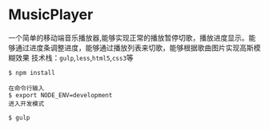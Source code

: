 # MusicPlayer
一个简单的移动端音乐播放器,能够实现正常的播放暂停切歌，播放进度显示。能够通过进度条调整进度，能够通过播放列表来切歌，能够根据歌曲图片实现高斯模糊效果
技术栈：`gulp`,`less`,`html5`,`css3`等


```
$ npm install

在命令行输入
$ export NODE_ENV=development
进入开发模式

$ gulp
```

